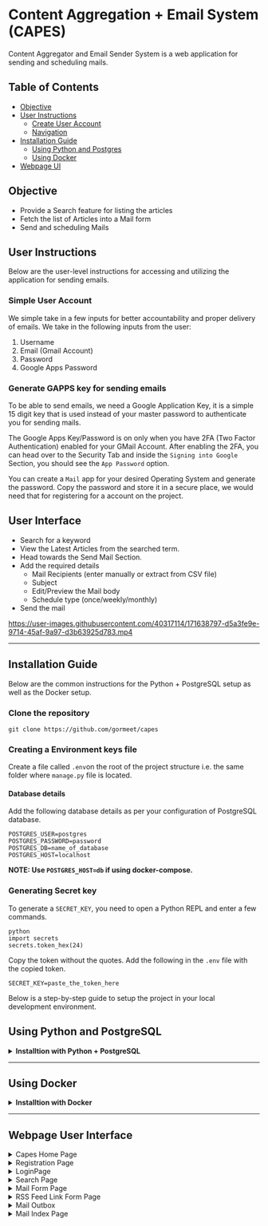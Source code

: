 # Content Aggregation + Email System (CAPES)

Content Aggregator and Email Sender System is a web application for sending and scheduling mails. 

## Table of Contents
- [Objective](#objective)
- [User Instructions](#user-instructions)
    - [Create User Account](#simple-user-account)
    - [Navigation](#user-interface)
- [Installation Guide](#installation-guide)
    - [Using Python and Postgres](#using-python-and-postgresql)
    - [Using Docker](#using-docker)
- [Webpage UI](#webpage-user-interface)


## Objective

* Provide a Search feature for listing the articles
* Fetch the list of Articles into a Mail form
* Send and scheduling Mails



## User Instructions

Below are the user-level instructions for accessing and utilizing the application for sending emails.

### Simple User Account

We simple take in a few inputs for better accountability and proper delivery of emails. We take in the following inputs from the user:

1. Username
2. Email (Gmail Account)
3. Password
4. Google Apps Password

### Generate GAPPS key for sending emails

To be able to send emails, we need a Google Application Key, it is a simple 15 digit key that is used instead of your master password to authenticate you for sending mails.

The Google Apps Key/Password is on only when you have 2FA (Two Factor Authentication) enabled for your GMail Account. After enabling the 2FA, you can head over to the Security Tab and inside the `Signing into Google` Section, you should see the `App Password` option. 

You can create a `Mail` app for your desired Operating System and generate the password. Copy the password and store it in a secure place, we would need that for registering for a account on the project. 

## User Interface

- Search for a keyword
- View the Latest Articles from the searched term.
- Head towards the Send Mail Section.
- Add the required details
    - Mail Recipients (enter manually or extract from CSV file)
    - Subject
    - Edit/Preview the Mail body
    - Schedule type (once/weekly/monthly)
- Send the mail


https://user-images.githubusercontent.com/40317114/171638797-d5a3fe9e-9714-45af-9a97-d3b63925d783.mp4

---

## Installation Guide

Below are the common instructions for the Python + PostgreSQL setup as well as the Docker setup.

### Clone the repository

```
git clone https://github.com/gormeet/capes
```

### Creating a Environment keys file

Create a file called `.env`on the root of the project structure i.e. the same folder where `manage.py` file is located.

#### Database details

Add the following database details as per your configuration of PostgreSQL database.

```
POSTGRES_USER=postgres
POSTGRES_PASSWORD=password
POSTGRES_DB=name_of_database
POSTGRES_HOST=localhost
```

**NOTE: Use `POSTGRES_HOST=db` if using docker-compose.**

### Generating Secret key

To generate a `SECRET_KEY`, you need to open a Python REPL and enter a few commands.

```
python
import secrets
secrets.token_hex(24)
```

Copy the token without the quotes. Add the following in the `.env` file with the copied token.

```
SECRET_KEY=paste_the_token_here
```
Below is a step-by-step guide to setup the project in your local development environment. 

## Using Python and PostgreSQL

<details>
    <summary><b>Installtion with Python + PostgreSQL</b></summary>

- Install [Python](https://www.python.org/downloads/)
- Install [PostgreSQL](https://www.postgresql.org/download/)
- Install [pgAdmin](https://www.pgadmin.org/download/)
    
```
pip install virtualenv
virtualenv venv
Windows:
venv\Scripts\activate
Linux/macOS:
source venv/bin/activate.sh
pip install -r requirements.txt
```


After setting up the database, you can migrate into the local PostgreSQL database.

```
python manage.py migrate
python manage.py runserver
```
    
</details>

---
    
    
## Using Docker

<details>
    <summary><b>Installtion with Docker</b></summary>
        
- Install [Docker](https://docs.docker.com/get-docker/) with [docker-compose](https://docs.docker.com/compose/install/).

After setting up the database configuration and environement variables, you need to check if docker is properly installed by creating a image of this [Dockerfile](https://github.com/GorMeet/capes/blob/master/Dockerfile) and running the container with the following command.
    
```
docker build .
```
    
Finally, use the docker compose to run the fully-fledged web app with database with the docker-compose command:
    
```
docker-compose up
```
    
 </details>

---

## Webpage User Interface

<details>
  <summary>Capes Home Page</summary>
  
  ![Home Screen](https://res.cloudinary.com/dgpxbrwoz/image/upload/v1651424595/capes/homepage.png)
</details>

<details>
  <summary>Registration Page</summary>
  
![Register Account](https://res.cloudinary.com/dgpxbrwoz/image/upload/v1651424595/capes/register.png)
</details>

 <details>
  <summary>LoginPage</summary>
  
![Login Page](https://res.cloudinary.com/dgpxbrwoz/image/upload/v1651424595/capes/login.png)
</details>

<details>
  <summary>Search Page</summary>
  
![Search Result Page](https://res.cloudinary.com/dgpxbrwoz/image/upload/v1651424595/capes/searchpage.png)
</details>

<details>
  <summary>Mail Form Page</summary>
  
![Mail Form](https://res.cloudinary.com/dgpxbrwoz/image/upload/v1651424595/capes/mailform.png)
</details>
 
 <details>
  <summary>RSS Feed Link Form Page</summary>
  
![RSS Feed Link Adder](https://res.cloudinary.com/dgpxbrwoz/image/upload/v1651424595/capes/rss_feed_link_adder.png)
</details>
   
 <details>
  <summary>Mail Outbox</summary>
  
![Mail Outbox](https://res.cloudinary.com/dgpxbrwoz/image/upload/v1654170547/capes/mail-outbox.png)
</details>
   
 <details>
  <summary>Mail Index Page</summary>
  
![Mail Index Page](https://res.cloudinary.com/dgpxbrwoz/image/upload/v1654170574/capes/mail-index.png)
</details>

